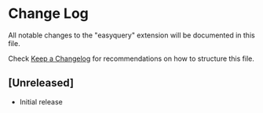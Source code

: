 # Change Log

All notable changes to the "easyquery" extension will be documented in this file.

Check [Keep a Changelog](http://keepachangelog.com/) for recommendations on how to structure this file.

## [Unreleased]

- Initial release
